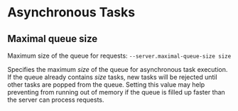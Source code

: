 Asynchronous Tasks
==================

Maximal queue size
------------------

Maximum size of the queue for requests: `--server.maximal-queue-size
size`

Specifies the maximum *size* of the queue for asynchronous task
execution. If the queue already contains *size* tasks, new tasks will
be rejected until other tasks are popped from the queue. Setting this
value may help preventing from running out of memory if the queue is
filled up faster than the server can process requests.
